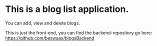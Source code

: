 # This is a blog list application.

You can add, view and delete blogs.

This is just the front-end, you can find the backend-repository go here: https://github.com/beswaax/blogsBackend
